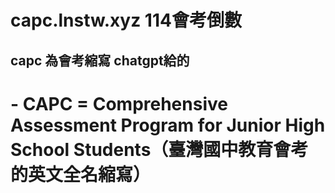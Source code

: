 # capc.lnstw.xyz 114會考倒數
## capc 為會考縮寫 chatgpt給的
# - CAPC = Comprehensive Assessment Program for Junior High School Students（臺灣國中教育會考的英文全名縮寫）
